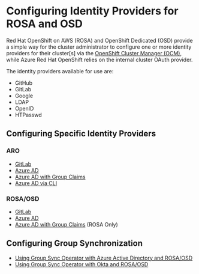 # Configuring Identity Providers for ROSA and OSD #

Red Hat OpenShift on AWS (ROSA) and OpenShift Dedicated (OSD) provide a simple way for the cluster administrator to configure one or more identity providers for their cluster[s] via the [OpenShift Cluster Manager (OCM)](https://console.redhat.com/openshift), while Azure Red Hat OpenShift relies on the internal cluster OAuth provider.

The identity providers available for use are:

+ GitHub
+ GitLab
+ Google
+ LDAP
+ OpenID
+ HTPasswd

## Configuring Specific Identity Providers

### ARO
* [GitLab](./gitlab-aro)
* [Azure AD](./azuread-aro)
* [Azure AD with Group Claims](./group-claims/aro)
* [Azure AD via CLI](./azuread-aro-cli)

### ROSA/OSD

* [GitLab](./gitlab)
* [Azure AD](./azuread)
* [Azure AD with Group Claims](./group-claims/rosa) (ROSA Only)

## Configuring Group Synchronization

* [Using Group Sync Operator with Azure Active Directory and ROSA/OSD](./docs/idp/az-ad-grp-sync)
* [Using Group Sync Operator with Okta and ROSA/OSD](./docs/idp/okta-grp-sync)
